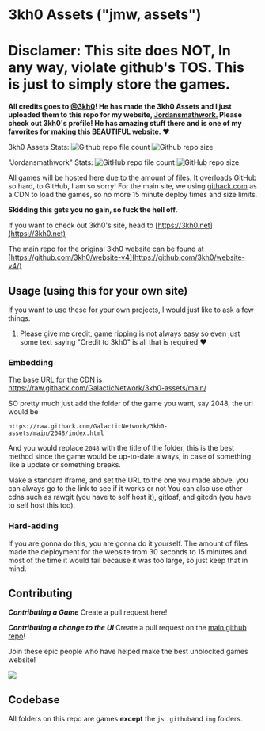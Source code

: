 # 3kh0 Assets ("jmw, assets")
# Disclamer: This site does NOT, In any way, violate github's TOS. This is just to simply store the games.


**All credits goes to [@3kh0](https://github.com/3kh0)! He has made the 3kh0 Assets and I just uploaded them to this repo for my website, [Jordansmathwork.](https://github.com/GalacticNetwork/jordansmathwork-v4)
Please check out 3kh0's profile! He has amazing stuff there and is one of my favorites for making this BEAUTIFUL website. ♥**

3kh0 Assets Stats:
![Github repo file count](https://img.shields.io/github/directory-file-count/GalacticNetwork/3kh0-Assets?label=Total%20file%20count)
![Github repo size](https://img.shields.io/github/repo-size/GalacticNetwork/3kh0-Assets?label=Total%20size)

"Jordansmathwork" Stats:
![GitHub repo file count](https://img.shields.io/github/directory-file-count/GalacticNetwork/jordansmathwork-v4?label=Total%20file%20count)
![GitHub repo size](https://img.shields.io/github/repo-size/GalacticNetwork/jordansmathwork-v4?label=Total%20size)

All games will be hosted here due to the amount of files. It overloads GitHub so hard, to GitHub, I am so sorry! For the main site, we using [githack.com](https://raw.githack.com/) as a CDN to load the games, so no more 15 minute deploy times and size limits.

**Skidding this gets you no gain, so fuck the hell off.**

If you want to check out 3kh0's site, head to [https://3kh0.net](https://3kh0.net)

The main repo for the original 3kh0 website can be found at [https://github.com/3kh0/website-v4](https://github.com/3kh0/website-v4/)

## Usage (using this for your own site)

If you want to use these for your own projects, I would just like to ask a few things.
1. Please give me credit, game ripping is not always easy so even just some text saying "Credit to 3kh0" is all that is required :heart:

### Embedding

The base URL for the CDN is https://raw.githack.com/GalacticNetwork/3kh0-assets/main/

SO pretty much just add the folder of the game you want, say 2048, the url would be
```
https://raw.githack.com/GalacticNetwork/3kh0-assets/main/2048/index.html
```
And you would replace `2048` with the title of the folder, this is the best method since the game would be up-to-date always, in case of something like a update or something breaks.

Make a standard iframe, and set the URL to the one you made above, you can always go to the link to see if it works or not
You can also use other cdns such as rawgit (you have to self host it), gitloaf, and gitcdn (you have to self host this too).

### Hard-adding
If you are gonna do this, you are gonna do it yourself. The amount of files made the deployment for the website from 30 seconds to 15 minutes and most of the time it would fail because it was too large, so just keep that in mind.

## Contributing

***Contributing a Game***
Create a pull request here!

***Contributing a change to the UI***
Create a pull request on the [main github repo](https://github.com/GalacticNetwork/jordansmathwork-v4)!

Join these epic people who have helped make the best unblocked games website!

<a href="https://github.com/GalacticNetwork/3kh0-Assets/graphs/contributors">
  <img src="https://contrib.rocks/image?repo=GalacticNetwork/3kh0-Assets" />
</a>

## Codebase

All folders on this repo are games **except** the `js` `.github`and `img` folders.
